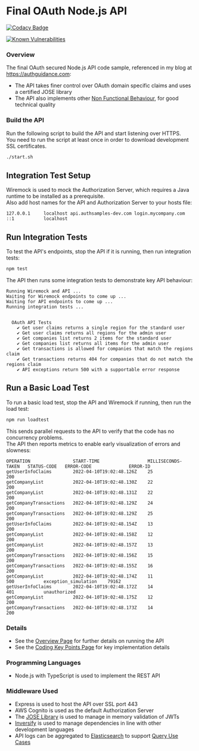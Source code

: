 # Final OAuth Node.js API

[![Codacy Badge](https://app.codacy.com/project/badge/Grade/4e685ae1d0ae4d3091e0dccd5b3cd011)](https://www.codacy.com/gh/gary-archer/oauth.apisample.nodejs/dashboard?utm_source=github.com&amp;utm_medium=referral&amp;utm_content=gary-archer/oauth.apisample.nodejs&amp;utm_campaign=Badge_Grade) 

[![Known Vulnerabilities](https://snyk.io/test/github/gary-archer/oauth.apisample.nodejs/badge.svg?targetFile=package.json)](https://snyk.io/test/github/gary-archer/oauth.apisample.nodejs?targetFile=package.json)

### Overview

The final OAuth secured Node.js API code sample, referenced in my blog at https://authguidance.com:

- The API takes finer control over OAuth domain specific claims and uses a certified JOSE library
- The API also implements other [Non Functional Behaviour](https://authguidance.com/2017/10/08/corporate-code-sample-core-behavior/), for good technical quality

### Build the API

Run the following script to build the API and start listening over HTTPS.\
You need to run the script at least once in order to download development SSL certificates.

```bash
./start.sh
```

## Integration Test Setup

Wiremock is used to mock the Authorization Server, which requires a Java runtime to be installed as a prerequisite.\
Also add host names for the API and Authorization Server to your hosts file:

```text
127.0.0.1     localhost api.authsamples-dev.com login.mycompany.com
::1           localhost
```

## Run Integration Tests

To test the API's endpoints, stop the API if it is running, then run integration tests:

```bash
npm test
```

The API then runs some integration tests to demonstrate key API behaviour:

```text
Running Wiremock and API ...
Waiting for Wiremock endpoints to come up ...
Waiting for API endpoints to come up ...
Running integration tests ...


  OAuth API Tests
    ✔ Get user claims returns a single region for the standard user
    ✔ Get user claims returns all regions for the admin user
    ✔ Get companies list returns 2 items for the standard user
    ✔ Get companies list returns all items for the admin user
    ✔ Get transactions is allowed for companies that match the regions claim
    ✔ Get transactions returns 404 for companies that do not match the regions claim
    ✔ API exceptions return 500 with a supportable error response
```

## Run a Basic Load Test

To run a basic load test, stop the API and Wiremock if running, then run the load test:

```bash
npm run loadtest
```

This sends parallel requests to the API to verify that the code has no concurrency problems.\
The API then reports metrics to enable early visualization of errors and slowness:

```text
OPERATION                START-TIME                  MILLISECONDS-TAKEN   STATUS-CODE   ERROR-CODE              ERROR-ID    
getUserInfoClaims        2022-04-10T19:02:48.126Z    25                   200                                               
getCompanyList           2022-04-10T19:02:48.130Z    22                   200                                               
getCompanyList           2022-04-10T19:02:48.131Z    22                   200                                               
getCompanyTransactions   2022-04-10T19:02:48.129Z    24                   200                                               
getCompanyTransactions   2022-04-10T19:02:48.129Z    25                   200                                               
getUserInfoClaims        2022-04-10T19:02:48.154Z    13                   200                                               
getCompanyList           2022-04-10T19:02:48.158Z    12                   200                                               
getCompanyList           2022-04-10T19:02:48.157Z    13                   200                                               
getCompanyTransactions   2022-04-10T19:02:48.156Z    15                   200                                               
getCompanyTransactions   2022-04-10T19:02:48.155Z    16                   200                                               
getCompanyList           2022-04-10T19:02:48.174Z    11                   500           exception_simulation    79162       
getUserInfoClaims        2022-04-10T19:02:48.172Z    14                   401           unauthorized                        
getCompanyList           2022-04-10T19:02:48.175Z    12                   200                                               
getCompanyTransactions   2022-04-10T19:02:48.173Z    14                   200                                         
```

### Details

* See the [Overview Page](https://authguidance.com/2017/10/27/api-architecture-node) for further details on running the API
* See the [Coding Key Points Page](https://authguidance.com/2017/10/27/final-nodeapi-coding-key-points/) for key implementation details

### Programming Languages

* Node.js with TypeScript is used to implement the REST API

### Middleware Used

* Express is used to host the API over SSL port 443
* AWS Cognito is used as the default Authorization Server
* The [JOSE Library](https://github.com/panva/jose) is used to manage in memory validation of JWTs
* [Inversify](http://inversify.io) is used to manage dependencies in line with other development languages
* API logs can be aggregated to [Elasticsearch](https://authguidance.com/2019/07/19/log-aggregation-setup/) to support [Query Use Cases](https://authguidance.com/2019/08/02/intelligent-api-platform-analysis/)
